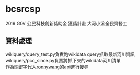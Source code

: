 # bcsrcsp
2019 G0V 公民科技創新獎助金 獲獎計畫 大河小溪全民齊督工

## 資料處理
wikiquery/query_test.py負責跑wikidata query抓取最新河川資訊<br>
wikiquery/pcc_since.py負責將抓下來的wikidata河川清單<br>
作為關鍵字代入[ronnywang](https://ronnywang.github.io/pcc-viewer/)的api進行搜尋
